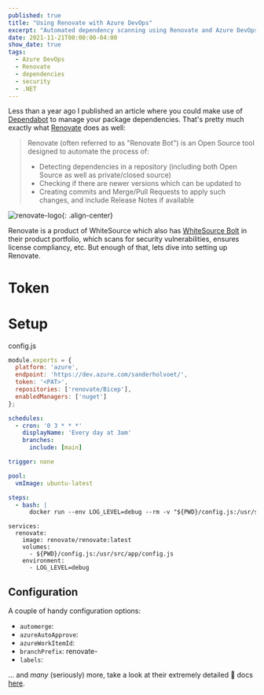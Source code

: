 ```yaml
---
published: true
title: "Using Renovate with Azure DevOps"
excerpt: "Automated dependency scanning using Renovate and Azure DevOps"
date: 2021-11-21T00:00:00-04:00
show_date: true
tags:
  - Azure DevOps
  - Renovate
  - dependencies
  - security
  - .NET
---
```


Less than a year ago I published an article where you could make use of [Dependabot](https://sanderh.dev/Dependabot-Azure-DevOps/) to manage your package dependencies. That's pretty much exactly what [Renovate](https://docs.renovatebot.com/) does as well:

> Renovate (often referred to as "Renovate Bot") is an Open Source tool designed to automate the process of:
>
> - Detecting dependencies in a repository (including both Open Source as well as private/closed source)
> - Checking if there are newer versions which can be updated to
> - Creating commits and Merge/Pull Requests to apply such changes, and include Release Notes if available

![renovate-logo](https://app.renovatebot.com/images/whitesource_renovate_660_220.jpg){: .align-center}

Renovate is a product of WhiteSource which also has [WhiteSource Bolt](https://marketplace.visualstudio.com/items?itemName=whitesource.whiteSource-bolt-v2) in their product portfolio, which scans for security vulnerabilities, ensures license compliancy, etc. But enough of that, lets dive into setting up Renovate.

# Token

# Setup

config.js

```js
module.exports = {
  platform: 'azure',
  endpoint: 'https://dev.azure.com/sanderholvoet/',
  token: '<PAT>',
  repositories: ['renovate/Bicep'],
  enabledManagers: ['nuget']
};
```

```yaml
schedules:
  - cron: '0 3 * * *'
    displayName: 'Every day at 3am'
    branches:
      include: [main]

trigger: none

pool:
  vmImage: ubuntu-latest

steps:
  - bash: |
      docker run --env LOG_LEVEL=debug --rm -v "${PWD}/config.js:/usr/src/app/config.js" renovate/renovate:latest
```

```docker
services:
  renovate:
    image: renovate/renovate:latest
    volumes: 
      - ${PWD}/config.js:/usr/src/app/config.js
    environment:
      - LOG_LEVEL=debug
```

## Configuration

A couple of handy configuration options:

- `automerge`:
- `azureAutoApprove`:
- `azureWorkItemId`:
- `branchPrefix`: renovate-
- `labels`:

... and *many* (seriously) more, take a look at their extremely detailed 📖 docs [here](https://docs.renovatebot.com/configuration-options/).
